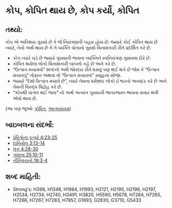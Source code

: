 # કોપ, કોપિત થાય છે, કોપ કર્યો, કોપિત 

## તથ્યો: 

કોપ એ અતિશય ગુસ્સો છે કે જે નિયંત્રણની બહાર હોય છે.
જ્યારે કોઈ કોપિત થાય છે ત્યારે, તેનો અર્થ થાય છે કે તે વ્યક્તિ પોતાનો ગુસ્સો વિનાશકારી રીતે પ્રદર્શિત કરે છે.

* કોપ ત્યારે ચડે છે જ્યારે ગુસ્સાની ભાવના વ્યક્તિને સ્વનિયંત્રણ ગુમાવવા દોરે છે.
* કોપિત થયેલા લોકો વિનાશકારી બાબતો કહે છે અને કરે છે.
* “ઉત્પાત મચાવવો” શબ્દનો અર્થ જોરદાર રીતે ધસવું પણ થઈ શકે છે જેમ કે “ઉત્પાત મચાવતું” તોફાન અથવા તો “ઉત્પાત મચાવતા” સમુદ્રના મોંજા.
* જ્યારે “દેશો ઉત્પાત મચાવે છે”, ત્યારે તેમના ધર્મભ્રષ્ટ લોકો ઈશ્વરનો અનાદર કરે છે અને તેમની વિરુદ્ધ વિદ્રોહ કરે છે.
* “કોપથી પાગલ થઈ જવા” નો અર્થ અત્યંત ગુસ્સાની જબરજસ્ત ભાવના સવાર થવી એવો થાય છે.

(આ પણ જૂઓ: [ક્રોધિત](../other/angry.md), [આત્મસંયમ](../other/selfcontrol.md))

## બાઇબલના સંદર્ભો: 

* [પ્રેરિતોના કૃત્યો 4:23-25](rc://gu/tn/help/act/04/23)
* [દાનિયેલ 3:13-14](rc://gu/tn/help/dan/03/13)
* [લૂક 4:28-30](rc://gu/tn/help/luk/04/28)
* [ગણના 25:10-11](rc://gu/tn/help/num/25/10)
* [નીતિવચનો 19:3-4](rc://gu/tn/help/pro/19/03)

## શબ્દ માહિતી: 

* Strong's: H398, H1348, H1984, H1993, H2121, H2195, H2196, H2197, H2534, H2734, H2740, H3491, H3820, H5590, H5678, H7264, H7265, H7266, H7267, H7283, H7857, G1693, G2830, G3710, G5433
